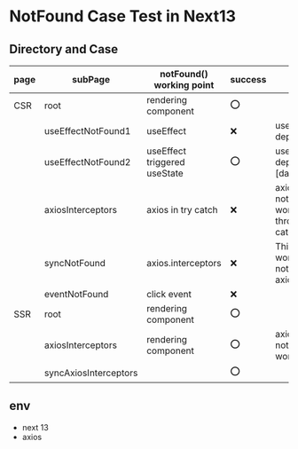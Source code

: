# **NotFound Case Test in Next13**
## **Directory and Case**
|page|subPage|notFound() working point|success|etc|
|---|---|---|---|---|
|CSR|root|rendering component|:o:||
||useEffectNotFound1|useEffect|:x:|useEffect dependency []|
||useEffectNotFound2|useEffect triggered useState|:o:|useEffect dependency [data]|
||axiosInterceptors|axios in try catch|:x:|axios.interceptors notFound() not working and throw error in try catch|
||syncNotFound|axios.interceptors|:x:|This case only working notFound() in axios interceptors|
||eventNotFound|click event|:x:||
|SSR|root|rendering component|:o:||
||axiosInterceptors|rendering component|:o:|axios.interceptors notFound() not working|
||syncAxiosInterceptors||:o:||

## env
- next 13
- axios
